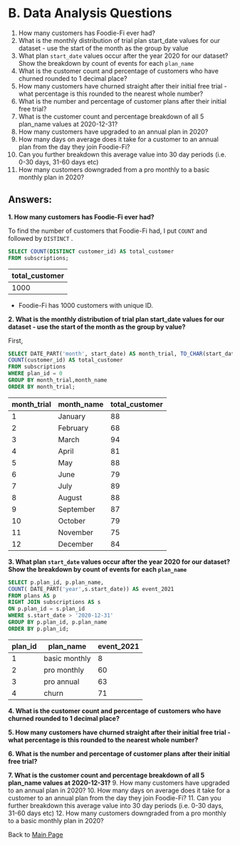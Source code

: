 # B. Data Analysis Questions

1. How many customers has Foodie-Fi ever had?
2. What is the monthly distribution of trial plan start_date values for our dataset - use the start of the month as the group by value
3. What plan ```start_date``` values occur after the year 2020 for our dataset? Show the breakdown by count of events for each ```plan_name```
4. What is the customer count and percentage of customers who have churned rounded to 1 decimal place?
5. How many customers have churned straight after their initial free trial - what percentage is this rounded to the nearest whole number?
6. What is the number and percentage of customer plans after their initial free trial?
7. What is the customer count and percentage breakdown of all 5 plan_name values at 2020-12-31?
8. How many customers have upgraded to an annual plan in 2020?
9. How many days on average does it take for a customer to an annual plan from the day they join Foodie-Fi?
10. Can you further breakdown this average value into 30 day periods (i.e. 0-30 days, 31-60 days etc)
11. How many customers downgraded from a pro monthly to a basic monthly plan in 2020?

## Answers:

**1. How many customers has Foodie-Fi ever had?**

To find the number of customers that Foodie-Fi had, I put ```COUNT``` and followed by ```DISTINCT``` .
```sql
SELECT COUNT(DISTINCT customer_id) AS total_customer
FROM subscriptions;
```
|total_customer|
|---|
|1000|

- Foodie-Fi has 1000 customers with unique ID.

**2. What is the monthly distribution of trial plan start_date values for our dataset - use the start of the month as the group by value?**

First, 
```sql
SELECT DATE_PART('month', start_date) AS month_trial, TO_CHAR(start_date, 'Month') AS month_name,
COUNT(customer_id) AS total_customer
FROM subscriptions 
WHERE plan_id = 0
GROUP BY month_trial,month_name
ORDER BY month_trial;
```
| month_trial | month_name | total_customer |
| ----------- | ---------- | -------------- |
| 1           | January    | 88             |
| 2           | February   | 68             |
| 3           | March      | 94             |
| 4           | April      | 81             |
| 5           | May        | 88             |
| 6           | June       | 79             |
| 7           | July       | 89             |
| 8           | August     | 88             |
| 9           | September  | 87             |
| 10          | October    | 79             |
| 11          | November   | 75             |
| 12          | December   | 84             |


**3. What plan ```start_date``` values occur after the year 2020 for our dataset? Show the breakdown by count of events for each ```plan_name```**

```sql
SELECT p.plan_id, p.plan_name, 
COUNT( DATE_PART('year',s.start_date)) AS event_2021
FROM plans AS p
RIGHT JOIN subscriptions AS s
ON p.plan_id = s.plan_id
WHERE s.start_date > '2020-12-31'
GROUP BY p.plan_id, p.plan_name
ORDER BY p.plan_id;
```
|plan_id	|plan_name	|event_2021|
|---|---|---|
|1|	basic monthly|	8|
|2|	pro monthly|	60|
|3|	pro annual|	63|
|4|	churn	|71|

**4. What is the customer count and percentage of customers who have churned rounded to 1 decimal place?**


**5. How many customers have churned straight after their initial free trial - what percentage is this rounded to the nearest whole number?**


**6. What is the number and percentage of customer plans after their initial free trial?**

**7. What is the customer count and percentage breakdown of all 5 plan_name values at 2020-12-31?**
9. How many customers have upgraded to an annual plan in 2020?
10. How many days on average does it take for a customer to an annual plan from the day they join Foodie-Fi?
11. Can you further breakdown this average value into 30 day periods (i.e. 0-30 days, 31-60 days etc)
12. How many customers downgraded from a pro monthly to a basic monthly plan in 2020?

Back to [Main Page](https://github.com/eunikehp/SQL-Case-Studies/blob/main/Case%20Study%20%233%20-%20Foodie-Fi/Main%20Page.md)
